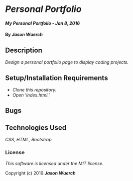 # _Personal Portfolio_

#### _My Personal Portfolio -  Jan 8, 2016_

#### By _**Jason Wuerch**_

## Description

_Design a personal portfolio page to display coding projects._

## Setup/Installation Requirements

* _Clone this repository._
* _Open 'index.html.'_

## Bugs

## Technologies Used

_CSS, HTML, Bootstrap_

### License

_This software is licensed under the MIT license._

Copyright (c) 2016 _**Jason Wuerch**_
